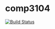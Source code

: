 # comp3104
[![Build Status](https://travis-ci.org/harmanp/comp3104.svg?branch=master)](https://travis-ci.org/harmanp/comp3104)
